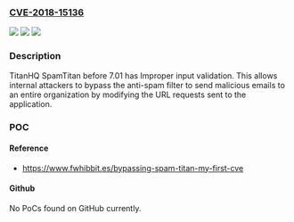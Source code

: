### [CVE-2018-15136](https://cve.mitre.org/cgi-bin/cvename.cgi?name=CVE-2018-15136)
![](https://img.shields.io/static/v1?label=Product&message=n%2Fa&color=blue)
![](https://img.shields.io/static/v1?label=Version&message=n%2Fa&color=blue)
![](https://img.shields.io/static/v1?label=Vulnerability&message=n%2Fa&color=brighgreen)

### Description

TitanHQ SpamTitan before 7.01 has Improper input validation. This allows internal attackers to bypass the anti-spam filter to send malicious emails to an entire organization by modifying the URL requests sent to the application.

### POC

#### Reference
- https://www.fwhibbit.es/bypassing-spam-titan-my-first-cve

#### Github
No PoCs found on GitHub currently.

